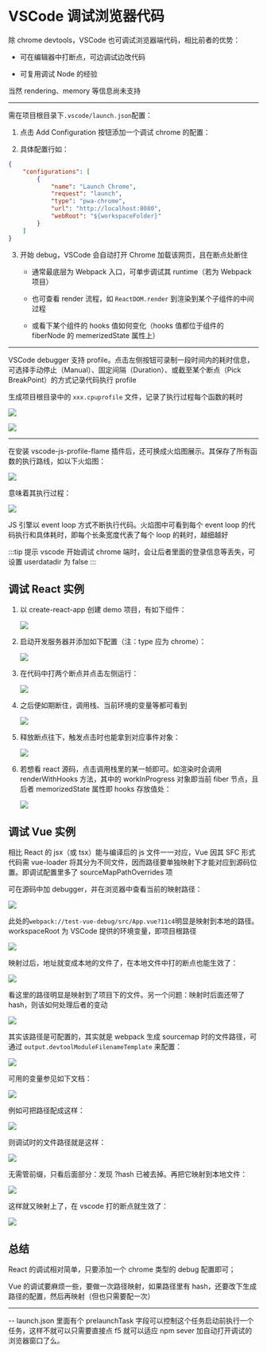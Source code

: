 # VSCode 调试浏览器代码

除 chrome devtools，VSCode 也可调试浏览器端代码，相比前者的优势：

- 可在编辑器中打断点，可边调试边改代码

- 可复用调试 Node 的经验

当然 rendering、memory 等信息尚未支持

---

需在项目根目录下`.vscode/launch.json`配置：

1. 点击 Add Configuration 按钮添加一个调试 chrome 的配置：

2. 具体配置行如：

```json
{
	"configurations": [
		{
			"name": "Launch Chrome",
			"request": "launch",
			"type": "pwa-chrome",
			"url": "http://localhost:8080",
			"webRoot": "${workspaceFolder}"
		}
	]
}
```

3. 开始 debug，VSCode 会自动打开 Chrome 加载该网页，且在断点处断住

   - 通常最底层为 Webpack 入口，可单步调试其 runtime（若为 Webpack 项目）

   - 也可查看 render 流程，如 `ReactDOM.render` 到渲染到某个子组件的中间过程

   - 或看下某个组件的 hooks 值如何变化（hooks 值都位于组件的 fiberNode 的 memerizedState 属性上）

---

VSCode debugger 支持 profile。点击左侧按钮可录制一段时间内的耗时信息，可选择手动停止（Manual）、固定间隔（Duration）、或截至某个断点（Pick BreakPoint）的方式记录代码执行 profile

生成项目根目录中的 `xxx.cpuprofile` 文件，记录了执行过程每个函数的耗时

![](./assets/vscode-debugger-7.webp)

![](./assets/vscode-debugger-8.webp)

---

在安装 vscode-js-profile-flame 插件后，还可换成火焰图展示。其保存了所有函数的执行路线，如以下火焰图：

![](./assets/call-stack-3.webp)

意味着其执行过程：

![](./assets/call-stack-4.webp)

JS 引擎以 event loop 方式不断执行代码。火焰图中可看到每个 event loop 的代码执行和具体耗时，即每个长条宽度代表了每个 loop 的耗时，越细越好

:::tip 提示
vscode 开始调试 chrome 端时，会让后者里面的登录信息等丢失，可设置 userdatadir 为 false
:::

## 调试 React 实例

1. 以 create-react-app 创建 demo 项目，有如下组件：

   ![](./assets/react-demo.webp)

2. 启动开发服务器并添加如下配置（注：type 应为 chrome）：

   ![](./assets/vscode-launch.webp)

3. 在代码中打两个断点并点击左侧运行：

   ![](./assets/react-debug.webp)

4. 之后便如期断住，调用栈、当前环境的变量等都可看到

   ![](./assets/react-debug-2.webp)

5. 释放断点往下，触发点击时也能拿到对应事件对象：

   ![](./assets/react-debug-3.webp)

6. 若想看 react 源码，点击调用栈里的某一帧即可。如渲染时会调用 renderWithHooks 方法，其中的 workInProgress 对象即当前 fiber 节点，且后者 memorizedState 属性即 hooks 存放值处：

   ![](./assets/react-debug-4.webp)

## 调试 Vue 实例

相比 React 的 jsx（或 tsx）能与编译后的 js 文件一一对应，Vue 因其 SFC 形式代码需 vue-loader 将其分为不同文件，因而路径要单独映射下才能对应到源码位置。即调试配置里多了 sourceMapPathOverrides 项

可在源码中加 debugger，并在浏览器中查看当前的映射路径：

![](./assets/vue-debug-2.webp)

此处的`webpack://test-vue-debug/src/App.vue?11c4`明显是映射到本地的路径。workspaceRoot 为 VSCode 提供的环境变量，即项目根路径

![](./assets/vue-debug-3.webp)

映射过后，地址就变成本地的文件了，在本地文件中打的断点也能生效了：

![](./assets/vue-debug-4.webp)

看这里的路径明显是映射到了项目下的文件。另一个问题：映射时后面还带了 hash，则该如何处理后者的变动

![](./assets/vue-debug-5.webp)

其实该路径是可配置的，其实就是 webpack 生成 sourcemap 时的文件路径，可通过 `output.devtoolModuleFilenameTemplate` 来配置：

![](./assets/vue-debug-6.webp)

可用的变量参见如下文档：

![](./assets/vue-debug-7.webp)

例如可把路径配成这样：

![](./assets/vue-debug-8.webp)

则调试时的文件路径就是这样：

![](./assets/vue-debug-9.webp)

无需管前缀，只看后面部分：发现 ?hash 已被去掉。再把它映射到本地文件：

![](./assets/vue-debug-10.webp)

这样就又映射上了，在 vscode 打的断点就生效了：

![](./assets/vue-debug-11.webp)

## 总结

React 的调试相对简单，只要添加一个 chrome 类型的 debug 配置即可；

Vue 的调试要麻烦一些，要做一次路径映射，如果路径里有 hash，还要改下生成路径的配置，然后再映射（但也只需要配一次）

---

-- launch.json 里面有个 prelaunchTask 字段可以控制这个任务启动前执行一个任务，这样不就可以只需要直接点 f5 就可以适应 npm sever 加自动打开调试的浏览器窗口了么。
